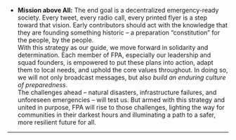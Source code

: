 - **Mission above All:** The end goal is a decentralized emergency-ready society. Every tweet, every radio call, every printed flyer is a step toward that vision. Early contributors should act with the knowledge that they are founding something historic – a preparation “constitution” for the people, by the people.  
With this strategy as our guide, we move forward in solidarity and determination. Each member of FPA, especially our leadership and squad founders, is empowered to put these plans into action, adapt them to local needs, and uphold the core values throughout. In doing so, we will not only broadcast messages, but also _build an enduring culture of preparedness_.  
The challenges ahead – natural disasters, infrastructure failures, and unforeseen emergencies – will test us. But armed with this strategy and united in purpose, FPA will rise to those challenges, lighting the way for communities in their darkest hours and illuminating a path to a safer, more resilient future for all.  
---